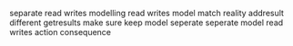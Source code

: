 separate read writes modelling read writes model match reality addresult different getresults make sure keep model seperate seperate model read writes action consequence